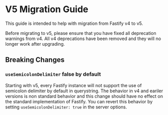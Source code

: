# V5 Migration Guide

This guide is intended to help with migration from Fastify v4 to v5.

Before migrating to v5, please ensure that you have fixed all deprecation
warnings from v4. All v4 deprecations have been removed and they will no longer
work after upgrading.

## Breaking Changes

### `useSemicolonDelimiter` false by default

Starting with v5, every Fastify instance will not support the use of semicolon
delimiter by default in querystring. The behavior in v4 and eariler versions is
non standard behavior and this change should have no effect on the standard
implementation of Fastify. You can revert this behavior by setting
`useSemicolonDelimiter: true` in the server options.

